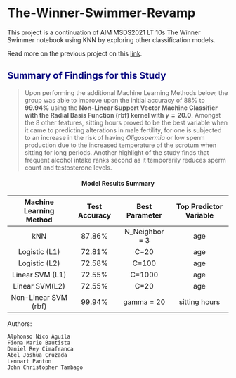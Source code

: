 # The-Winner-Swimmer-Revamp
This project is a continuation of AIM MSDS2021 LT 10s The Winner Swimmer notebook using KNN by exploring other classification models.

Read more on the previous project on this [link](https://bit.ly/winner-swimmer?fbclid=IwAR1zFP51aDoO3Xe9Nj6EpFH-kxoA70rNOAPmSqxKumyQoza2sml1vWmtbZc).

## <font color='navy'>Summary of Findings for this Study</font>

> Upon performing the additional Machine Learning Methods below, the group was able to improve upon the initial accuracy of 88% to **99.94%** using the **Non-Linear Support Vector Machine Classifier with the Radial Basis Function (rbf) kernel with $\gamma = 20.0$**. Amongst the 8 other features, sitting hours proved to be the best variable when it came to predicting alterations in male fertility, for one is subjected to an increase in the risk of having *Oligospermia* or low sperm production due to the increased temperature of the scrotum when sitting for long periods. Another highlight of the study finds that frequent alcohol intake ranks second as it temporarily reduces sperm count and testosterone levels. 

<center>
    <h4>Model Results Summary</h4>
</center>

|Machine Learning Method| Test Accuracy | Best Parameter | Top Predictor Variable
| :---: | :---: | :----: |:---:|
| kNN | 87.86% | N_Neighbor = 3| age
| Logistic (L1) | 72.81% |C=20| age
| Logistic (L2) | 72.58% | C=100 | age
| Linear SVM (L1) |72.55% | C=1000 | age
| Linear SVM(L2) | 72.55%| C=20 | age
| Non-Linear SVM (rbf) | 99.94%| gamma = 20 | sitting hours


Authors:

    Alphonso Nico Aguila
    Fiona Marie Bautista
    Daniel Rey Cimafranca
    Abel Joshua Cruzada
    Lennart Panton
    John Christopher Tambago

